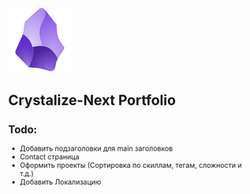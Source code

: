 <img src="./public/logo.png" style="width:128px;height: 128px;margin:auto 0;" alt="logo"/>

# Crystalize-Next Portfolio 

## Todo:

- Добавить подзаголовки для main заголовков
- Contact страница
- Оформить проекты (Сортировка по скиллам, тегам, сложности и т.д.)
- Добавить Локализацию
